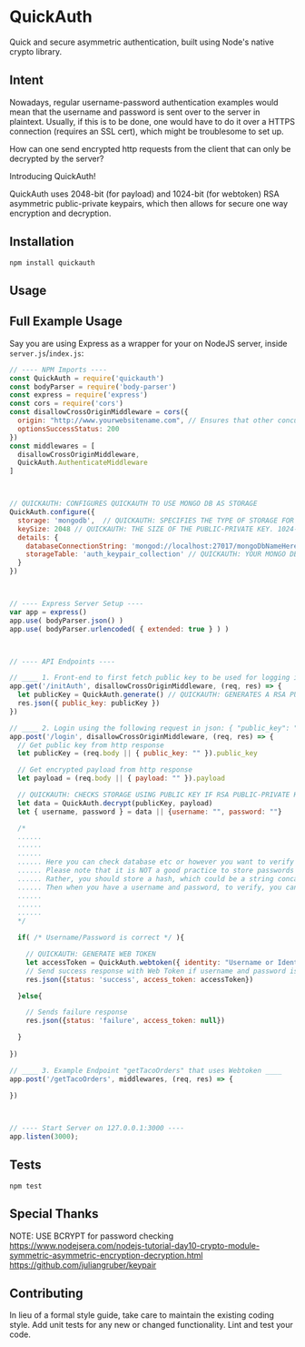 # QuickAuth

Quick and secure asymmetric authentication, built using Node's native crypto library.

## Intent

Nowadays, regular username-password authentication examples would mean that the username and password is sent over to the server in plaintext. Usually, if this is to be done, one would have to do it over a HTTPS connection (requires an SSL cert), which might be troublesome to set up.

How can one send encrypted http requests from the client that can only be decrypted by the server?

Introducing QuickAuth!

QuickAuth uses 2048-bit (for payload) and 1024-bit (for webtoken) RSA asymmetric public-private keypairs, which then allows for secure one way encryption and decryption.

## Installation

  `npm install quickauth`

## Usage



## Full Example Usage

Say you are using Express as a wrapper for your on NodeJS server, inside `server.js`/`index.js`:

```javascript
// ---- NPM Imports ----
const QuickAuth = require('quickauth')
const bodyParser = require('body-parser')
const express = require('express')
const cors = require('cors')
const disallowCrossOriginMiddleware = cors({
  origin: "http://www.yourwebsitename.com", // Ensures that other concurrent websites running on your browser cannot access your server's resources
  optionsSuccessStatus: 200
})
const middlewares = [
  disallowCrossOriginMiddleware,
  QuickAuth.AuthenticateMiddleware
]



// QUICKAUTH: CONFIGURES QUICKAUTH TO USE MONGO DB AS STORAGE 
QuickAuth.configure({
  storage: 'mongodb',  // QUICKAUTH: SPECIFIES THE TYPE OF STORAGE FOR QUICKAUTH TO USE (For now its only 'mongodb' or 'lokijs')
  keySize: 2048 // QUICKAUTH: THE SIZE OF THE PUBLIC-PRIVATE KEY. 1024-BIT KEYS GENERATE IN 0.2s TO 2s WHILE 2048-BIT KEYS GENERATE IN 5.0s 10.0s 
  details: {
    databaseConnectionString: 'mongod://localhost:27017/mongoDbNameHere', // QUICKAUTH: YOUR MONGO DB CONNECTION STRING HERE
    storageTable: 'auth_keypair_collection' // QUICKAUTH: YOUR MONGO DB TABLE THAT QUICKAUTH WILL USE TO STORE PRIVATE-PUBLIC KEYPAIRS
  }
})



// ---- Express Server Setup ----
var app = express()
app.use( bodyParser.json() )
app.use( bodyParser.urlencoded( { extended: true } ) )



// ---- API Endpoints ----

// ____ 1. Front-end to first fetch public key to be used for logging in ____
app.get('/initAuth', disallowCrossOriginMiddleware, (req, res) => {
  let publicKey = QuickAuth.generate() // QUICKAUTH: GENERATES A RSA PUBLIC-PRIVATE KEYPAIR. RSA KEYPAIR GETS STORED IN DB WHILE PUBLIC KEY GETS RETURNED
  res.json({ public_key: publicKey }) 
})

// ____ 2. Login using the following request in json: { "public_key": "Example Public Key From FrontEnd", "payload": "Example Encrypted Payload" } ____
app.post('/login', disallowCrossOriginMiddleware, (req, res) => {
  // Get public key from http response
  let publicKey = (req.body || { public_key: "" }).public_key 

  // Get encrypted payload from http response
  let payload = (req.body || { payload: "" }).payload 

  // QUICKAUTH: CHECKS STORAGE USING PUBLIC KEY IF RSA PUBLIC-PRIVATE KEYPAIR EXISTS. IF SO, THEN DECRYPT THE PAYLOAD WITH PRIVATE KEY
  let data = QuickAuth.decrypt(publicKey, payload) 
  let { username, password } = data || {username: "", password: ""}

  /*
  ......
  ......
  ......
  ...... Here you can check database etc or however you want to verify if the credentials are correct...
  ...... Please note that it is NOT a good practice to store passwords in a database. 
  ...... Rather, you should store a hash, which could be a string concatenation of the username and password.
  ...... Then when you have a username and password, to verify, you can hash that and compare it with the hash in the DB to see if it matches.
  ......
  ......
  ......
  */

  if( /* Username/Password is correct */ ){

    // QUICKAUTH: GENERATE WEB TOKEN 
    let accessToken = QuickAuth.webtoken({ identity: "Username or Identifier Here", timeoutInSeconds: 2592000 })
    // Send success response with Web Token if username and password is correct
    res.json({status: 'success', access_token: accessToken})

  }else{

    // Sends failure response
    res.json({status: 'failure', access_token: null})

  }
  
})

// ____ 3. Example Endpoint "getTacoOrders" that uses Webtoken ____
app.post('/getTacoOrders', middlewares, (req, res) => {
  
})



// ---- Start Server on 127.0.0.1:3000 ----
app.listen(3000);
```


## Tests

  `npm test`

## Special Thanks 
NOTE: USE BCRYPT for password checking
https://www.nodejsera.com/nodejs-tutorial-day10-crypto-module-symmetric-asymmetric-encryption-decryption.html
https://github.com/juliangruber/keypair

## Contributing

In lieu of a formal style guide, take care to maintain the existing coding style. Add unit tests for any new or changed functionality. Lint and test your code.
